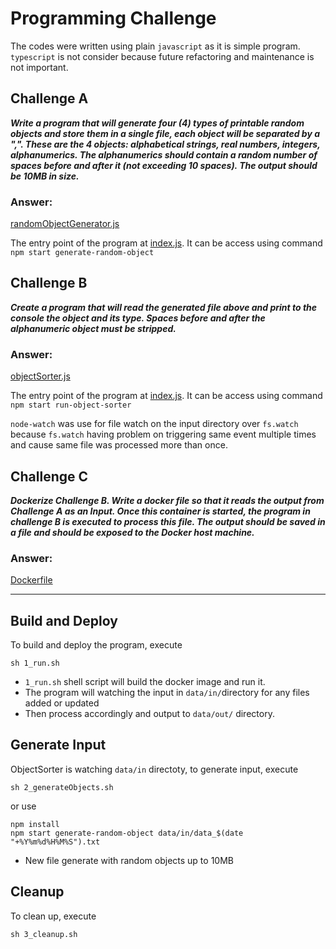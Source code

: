 # Programming Challenge 

The codes were written using plain `javascript` as it is simple program.  `typescript` is not consider because future refactoring and maintenance is not important.


## Challenge A
***Write a program that will generate four (4) types of printable random objects and store them in a single file, each object will be separated by a ",". These are the 4 objects: alphabetical strings, real numbers, integers, alphanumerics. The alphanumerics should contain a random number of spaces before and after it (not exceeding 10 spaces). The output should be 10MB in size.***


### Answer: 
[randomObjectGenerator.js](https://github.com/danialhui/kspc-nodejs/blob/main/service/randomObjectGenerator.js)

The entry point of the program at [index.js](https://github.com/danialhui/kspc-nodejs/blob/main/index.js). It can be access using command `npm start generate-random-object`

## Challenge B
***Create a program that will read the generated file above and print to the console the object and its type. Spaces before and after the alphanumeric object must be stripped.***


### Answer: 
[objectSorter.js](https://github.com/danialhui/kspc-nodejs/blob/main/service/objectSorter.js)

The entry point of the program at [index.js](https://github.com/danialhui/kspc-nodejs/blob/main/index.js). It can be access using command `npm start run-object-sorter `

`node-watch` was use for file watch on the input directory over `fs.watch` because `fs.watch` having problem on triggering same event multiple times and cause same file was processed more than once.

## Challenge C
***Dockerize Challenge B. Write a docker file so that it reads the output from Challenge A as an Input. Once this container is started, the program in challenge B is executed to process this file. The output should be saved in a file and should be exposed to the Docker host machine.***


### Answer: 

[Dockerfile](https://github.com/danialhui/kspc-nodejs/blob/main/Dockerfile)


---

## Build and Deploy
To build and deploy the program, execute
```
sh 1_run.sh
```
- `1_run.sh` shell script will build the docker image and run it. 
- The program will watching the input in `data/in/`directory for any files added or updated
- Then process accordingly and output to `data/out/` directory. 





## Generate Input
ObjectSorter is watching `data/in` directoty, to generate input, execute
```
sh 2_generateObjects.sh
```

or use 
```
npm install
npm start generate-random-object data/in/data_$(date "+%Y%m%d%H%M%S").txt
```
- New file generate with random objects up to 10MB



## Cleanup
To clean up, execute

```
sh 3_cleanup.sh
```
